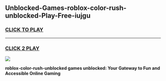 
## Unblocked-Games-roblox-color-rush-unblocked-Play-Free-iujgu
<h3>
<a href="https://premium76.site?title=roblox-color-rush-unblocked&ref=20M">CLICK TO PLAY</a></h3>
<hr>

<h3>
<a href="https://premium76.site?title=roblox-color-rush-unblocked&ref=20M">CLICK 2 PLAY</a>
  
</h3>

<a href="https://premium76.site?title=roblox-color-rush-unblocked&ref=19M"><img src="https://clearcache.store/games.png"></a>


**roblox-color-rush-unblocked games unblocked: Your Gateway to Fun and Accessible Online Gaming**
